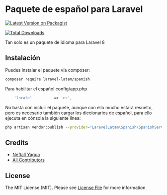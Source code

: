 # Paquete de español para Laravel

[![Latest Version on Packagist](https://img.shields.io/packagist/v/laravel-latam/spanish.svg?style=flat-square)](https://packagist.org/packages/laravel-latam/spanish)

[![Total Downloads](https://img.shields.io/packagist/dt/laravel-latam/spanish.svg?style=flat-square)](https://packagist.org/packages/laravel-latam/spanish)


Tan solo es un paquete de idioma para Laravel 8

## Instalación

Puedes instalar el paquete vía composer:

```bash
composer require laravel-latam/spanish
```

Para habilitar el español config/app.php

```php
    'locale'          => 'es',
```

No basta con incluír el paquete, aunque con ello mucho
estará resuelto, pero es necesario también cargar
los diccionarios de español, para ello ejecuta en cónsola la siguiente línea:

```bash
php artisan vendor:publish --provider="LaravelLatam\Spanish\SpanishServiceProvider" --tag="spanish"
```

## Credits

- [Neftalí Yagua](https://github.com/NeftaliYagua)
- [All Contributors](../../contributors)

## License

The MIT License (MIT). Please see [License File](LICENSE.md) for more information.

